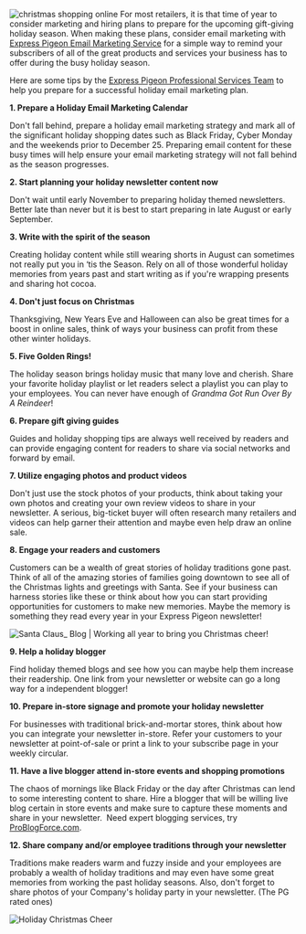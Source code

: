 ![christmas shopping online](/blog/images/2012/photodune-454317-christmas-shopping-online-xs.jpeg "christmas shopping online")
For most retailers, it is that time of year to consider marketing
and hiring plans to prepare for the upcoming gift-giving holiday season.
When making these plans, consider email marketing with [Express Pigeon
Email Marketing Service](http://expresspigeon.com) for a simple way to remind your subscribers
of all of the great products and services your business has to offer
during the busy holiday season.

Here are some tips by the [Express Pigeon Professional Services Team](https://expresspigeon.com/tour)
to help you prepare for a successful holiday email marketing plan.

**1. Prepare a Holiday Email Marketing Calendar**

Don&apos;t fall behind, prepare a holiday email marketing strategy and mark
all of the significant holiday shopping dates such as Black Friday,
Cyber Monday and the weekends prior to December 25. Preparing email
content for these busy times will help ensure your email marketing
strategy will not fall behind as the season progresses.

**2. Start planning your holiday newsletter content now**

Don&apos;t wait until early November to preparing holiday themed newsletters.
Better late than never but it is best to start preparing in late August
or early September.

**3. Write with the spirit of the season**

Creating holiday content while still wearing shorts in August can
sometimes not really put you in ‘tis the Season. Rely on all of those
wonderful holiday memories from years past and start writing as if
you&apos;re wrapping presents and sharing hot cocoa.

**4. Don&apos;t just focus on Christmas**

Thanksgiving, New Years Eve and Halloween can also be great times for a
boost in online sales, think of ways your business can profit from these
other winter holidays.

**5. Five Golden Rings!**

The holiday season brings holiday music that many love and cherish.
Share your favorite holiday playlist or let readers select a playlist
you can play to your employees. You can never have enough of *Grandma
Got Run Over By A Reindeer*!

**6. Prepare gift giving guides**

Guides and holiday shopping tips are always well received by readers and
can provide engaging content for readers to share via social networks
and forward by email.

**7. Utilize engaging photos and product videos**

Don&apos;t just use the stock photos of your products, think about taking
your own photos and creating your own review videos to share in your
newsletter. A serious, big-ticket buyer will often research many
retailers and videos can help garner their attention and maybe even help
draw an online sale.

**8. Engage your readers and customers**

Customers can be a wealth of great stories of holiday traditions gone
past. Think of all of the amazing stories of families going downtown to
see all of the Christmas lights and greetings with Santa. See if your
business can harness stories like these or think about how you can start
providing opportunities for customers to make new memories. Maybe the
memory is something they read every year in your Express Pigeon
newsletter!

![Santa Claus_ Blog | Working all year to bring you Christmas cheer!](/blog/images/2012/santa-claus_-blog-working-all-year-to-bring-you-christmas-cheer.jpg "Santa Claus_ Blog | Working all year to bring you Christmas cheer!")

**9. Help a holiday blogger**

Find holiday themed blogs and see how you can maybe help them increase
their readership. One link from your newsletter or website can go a long
way for a independent blogger!

**10. Prepare in-store signage and promote your holiday newsletter**

For businesses with traditional brick-and-mortar stores, think about how
you can integrate your newsletter in-store. Refer your customers to your
newsletter at point-of-sale or print a link to your subscribe page in
your weekly circular.

**11. Have a live blogger attend in-store events and shopping
promotions**

The chaos of mornings like Black Friday or the day after Christmas can
lend to some interesting content to share. Hire a blogger that will be
willing live blog certain in store events and make sure to capture these
moments and share in your newsletter.  Need expert blogging services,
try [ProBlogForce.com](http://problogforce.com).

**12. Share company and/or employee traditions through your newsletter**

Traditions make readers warm and fuzzy inside and your employees are
probably a wealth of holiday traditions and may even have some great
memories from working the past holiday seasons. Also, don&apos;t forget to
share photos of your Company&apos;s holiday party in your newsletter. (The PG
rated ones)

![Holiday Christmas Cheer](/blog/images/2012/162987_855718651109_4991459_n.jpeg "Holiday Christmas Cheer")

